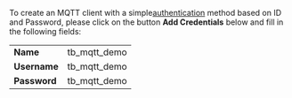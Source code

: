 To create an MQTT client with a simple<a href="https://thingsboard.io/docs/mqtt-broker/authentication" target="_blank">authentication</a> 
method based on ID and Password, please click on the button **Add Credentials** below and fill in the following fields:
<table>
  <tbody>
      <tr>
          <td><b>Name</b></td>
          <td>tb_mqtt_demo</td>
      </tr>
      <tr>
          <td><b>Username</b></td>
          <td>tb_mqtt_demo</td>
      </tr>
      <tr>
          <td><b>Password</b></td>
          <td>tb_mqtt_demo</td>
      </tr>
  </tbody>
</table>
